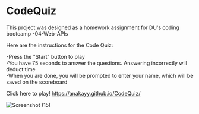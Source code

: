 # CodeQuiz

This project was designed as a homework assignment for DU's coding bootcamp -04-Web-APIs

Here are the instructions for the Code Quiz:

-Press the "Start" button to play<br>
-You have 75 seconds to answer the questions. Answering incorrectly will deduct time<br>
-When you are done, you will be prompted to enter your name, which will be saved on the scoreboard<br>

Click here to play!
https://anakayy.github.io/CodeQuiz/

![Screenshot (15)](https://user-images.githubusercontent.com/92833780/158908969-eb2125f8-d9e8-4d48-a59e-4a2c4b400379.png)
